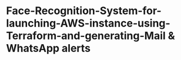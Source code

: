 # Face-Recognition-System-for-launching-AWS-instance-using-Terraform-and-generating-Mail & WhatsApp alerts
